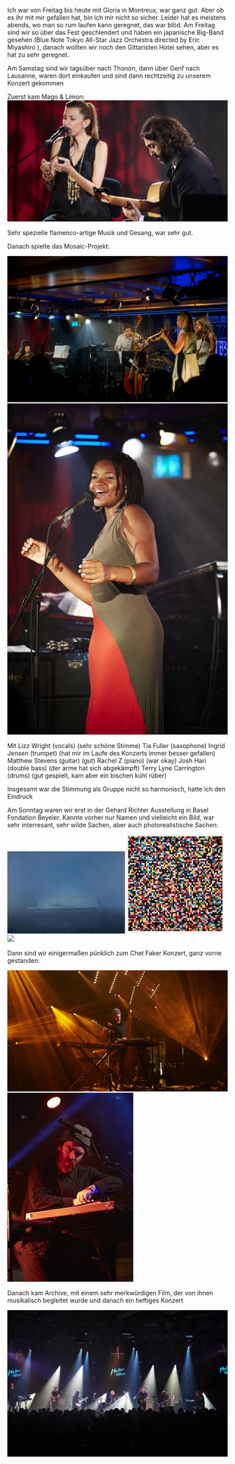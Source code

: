 Ich war von Freitag bis heute mit Gloria in Montreux, war ganz gut. Aber ob es ihr mit mir gefallen hat, bin ich mir nicht so sicher.
Leider hat es meistens abends, wo man so rum laufen kann geregnet, das war blöd.
Am Freitag sind wir so über das Fest geschlendert und haben ein japanische Big-Band gesehen (Blue Note Tokyo All-Star Jazz Orchestra directed by Eric Miyashiro ), danach wollten wir noch den Gittaristen Hotei sehen, aber es hat zu sehr geregnet.

Am Samstag sind wir tagsüber nach Thonon, dann über Genf nach Lausanne, waren dort einkaufen und sind dann rechtzeitig zu unserem Konzert gekommen

Zuerst kam Mago & Limon:
![](../_bilder/20210305221413.png)

Sehr spezielle flamenco-artige Musik und Gesang, war sehr gut.

Danach spielte das Mosaic-Projekt:

![](../_bilder/20210305221451.png)
![](../_bilder/20210305221508.png)

Mit 
Lizz Wright (vocals)  (sehr schöne Stimme)
Tia Fuller (saxophone) 
Ingrid Jensen (trumpet) (hat mir im Laufe des Konzerts immer besser gefallen)
Matthew Stevens (guitar) (gut)
Rachel Z (piano)  (war okay)
Josh Hari (double bass)  (der arme hat sich abgekämpft)
Terry Lyne Carrington (drums) (gut gespielt, kam aber ein bischen kühl rüber)

Insgesamt war die Stimmung als Gruppe nicht so harmonisch, hatte ich den Eindruck

Am Sonntag waren wir erst in der Gehard Richter Ausstellung in Basel Fondation Beyeler. Kannte vorher nur Namen und vielleicht ein Bild, war sehr interresant, sehr wilde Sachen, aber auch photorealistische Sachen:

![](../_bilder/20210305221857.png)
![](../_bilder/20210305221907.png)
![](../_bilder/20210305221924.png)

Dann sind wir einigermaßen pünklich zum Chet Faker Konzert, ganz vorne gestanden:

![](../_bilder/20210305222000.png)
![](../_bilder/20210305222005.png)

Danach kam Archive, mit einem sehr merkwürdigen Film, der von ihnen musikalisch begleitet wurde und danach ein heftiges Konzert

![](../_bilder/20210305222028.png)